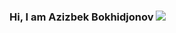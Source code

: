 ### Hi, I am Azizbek Bokhidjonov <img src="https://media2.giphy.com/media/gM5qFksULw54NMWyry/giphy.gif?cid=ecf05e477nuv1dwvbdoopydvxitif2q199zkzho408zqz27d&ep=v1_stickers_search&rid=giphy.gif&ct=s" />
